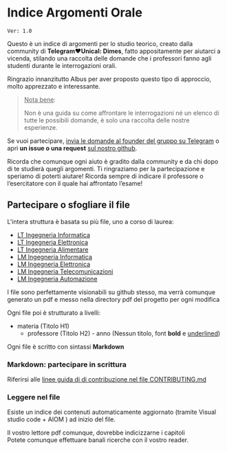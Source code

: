 # Indice Argomenti Orale

`Ver: 1.0`

Questo è un indice di argomenti per lo studio teorico, creato dalla community di **Telegram:heart:Unical: Dimes**, fatto appositamente per aiutarci a vicenda, stilando una raccolta delle domande che i professori fanno agli studenti durante le interrogazioni orali.

Ringrazio innanzitutto Albus per aver proposto questo tipo di
approccio, molto apprezzato e interessante.

>  <u>Nota bene</u>:
>
>  Non è una guida su come affrontare le interrogazioni né un elenco di tutte le possibili domande, è solo una raccolta delle nostre esperienze. 

Se vuoi partecipare, <u>invia le domande al founder del gruppo su Telegram</u> o apri **un issue o una request** [sul nostro github](https://github.com/UnicalLoveTelegram/IndiceArgomentiOrale). 

Ricorda che comunque ogni aiuto è gradito dalla community e da chi dopo di te studierà quegli argomenti. Ti ringraziamo per la partecipazione e speriamo di poterti aiutare! 
Ricorda sempre di indicare il professore o l’esercitatore con il quale hai affrontato l’esame!

## Partecipare o sfogliare il file

L'intera struttura è basata su più file, uno a corso di laurea:

- [LT Ingegneria Informatica](https://github.com/UnicalLoveTelegram/IndiceArgomentiOrale/blob/main/docs/laurea-triennale/ingegneria-informatica.md)
- [LT Ingegneria Elettronica](https://github.com/UnicalLoveTelegram/IndiceArgomentiOrale/blob/main/docs/laurea-triennale/ingegneria-elettronica.md)
- [LT Ingegneria Alimentare](https://github.com/UnicalLoveTelegram/IndiceArgomentiOrale/blob/main/docs/laurea-triennale/ingegneria-alimentare.md)
- [LM Ingegneria Informatica](https://github.com/UnicalLoveTelegram/IndiceArgomentiOrale/blob/main/docs/laurea-magistrale/ingegneria-informatica.md)
- [LM Ingegneria Elettronica](https://github.com/UnicalLoveTelegram/IndiceArgomentiOrale/blob/main/docs/laurea-magistrale/ingegneria-elettronica.md)
- [LM Ingegneria Telecomunicazioni](https://github.com/UnicalLoveTelegram/IndiceArgomentiOrale/blob/main/docs/laurea-magistrale/ingegneria-telecomunicazioni.md)
- [LM Ingegneria Automazione](https://github.com/UnicalLoveTelegram/IndiceArgomentiOrale/blob/main/docs/laurea-magistrale/ingegneria-automazione.md)

I file sono perfettamente visionabili su github stesso, ma verrà comunque generato un pdf e messo nella directory pdf del progetto per ogni modifica

Ogni file poi è strutturato a livelli:

- materia (Titolo H1)
  - professore (Titolo H2)
        - anno (Nessun titolo, font **bold** e <u>underlined</u>)

Ogni file è scritto con sintassi **Markdown**

### Markdown: partecipare in scrittura

Riferirsi alle [linee guida di di contribuzione nel file CONTRIBUTING.md](./CONTRIBUTING.md)

### Leggere nel file

Esiste un indice dei contenuti automaticamente aggiornato (tramite Visual studio code + AIOM ) ad inizio del file.  

Il vostro lettore pdf comunque, dovrebbe indicizzarne i capitoli  
Potete comunque effettuare banali ricerche con il vostro reader.
